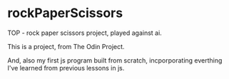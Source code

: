 # rockPaperScissors
TOP - rock paper scissors project, played against ai. 

This is a project, from The Odin Project. 

And, also my first js program built from scratch, incporporating everthing I've learned from previous lessons in js. 